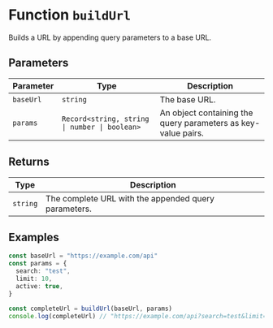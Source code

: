 # Function `buildUrl`

Builds a URL by appending query parameters to a base URL.

## Parameters

| Parameter | Type                                          | Description                                                   |
| --------- | --------------------------------------------- | ------------------------------------------------------------- |
| `baseUrl` | `string`                                      | The base URL.                                                 |
| `params`  | `Record<string, string \| number \| boolean>` | An object containing the query parameters as key-value pairs. |

## Returns

| Type     | Description                                          |
| -------- | ---------------------------------------------------- |
| `string` | The complete URL with the appended query parameters. |

## Examples

```typescript
const baseUrl = "https://example.com/api"
const params = {
  search: "test",
  limit: 10,
  active: true,
}

const completeUrl = buildUrl(baseUrl, params)
console.log(completeUrl) // "https://example.com/api?search=test&limit=10&active=true"
```
